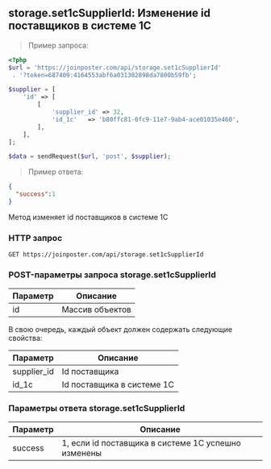 ## storage.set1cSupplierId: Изменение id поставщиков в системе 1С

> Пример запроса:

```php
<?php
$url = 'https://joinposter.com/api/storage.set1cSupplierId'
 . '?token=687409:4164553abf6a031302898da7800b59fb';

$supplier = [
    'id' => [
        [
            'supplier_id' => 32,
            'id_1c'   => 'b80ffc81-0fc9-11e7-9ab4-ace01035e460',
        ],
    ],
];

$data = sendRequest($url, 'post', $supplier);
```

> Пример ответа:

```json
{  
  "success":1
}
```

Метод изменяет id поставщиков в системе 1С

### HTTP запрос

`GET https://joinposter.com/api/storage.set1cSupplierId`

### POST-параметры запроса storage.set1cSupplierId

Параметр | Описание
-------- | --------
id | Массив объектов

В свою очередь, каждый объект должен содержать следующие свойства:

Параметр | Описание
-------- | --------
supplier_id | Id поставщика
id_1c | Id поставщика в системе 1С

### Параметры ответа storage.set1cSupplierId

Параметр | Описание
-------- | --------
success | 1, если id поставщика в системе 1С успешно изменены
